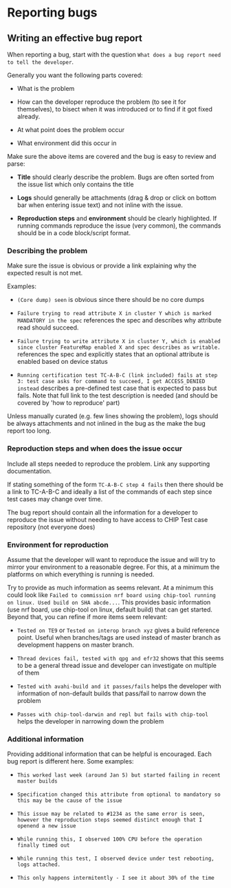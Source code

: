 # Reporting bugs

## Writing an effective bug report

When reporting a bug, start with the question
`What does a bug report need to tell the developer`.

Generally you want the following parts covered:

-   What is the problem

-   How can the developer reproduce the problem (to see it for themselves), to
    bisect when it was introduced or to find if it got fixed already.

-   At what point does the problem occur

-   What environment did this occur in

Make sure the above items are covered and the bug is easy to review and parse:

-   **Title** should clearly describe the problem. Bugs are often sorted from
    the issue list which only contains the title

-   **Logs** should generally be attachments (drag & drop or click on bottom bar
    when entering issue text) and not inline with the issue.

-   **Reproduction steps** and **environment** should be clearly highlighted. If
    running commands reproduce the issue (very common), the commands should be
    in a code block/script format.

### Describing the problem

Make sure the issue is obvious or provide a link explaining why the expected
result is not met.

Examples:

-   `(Core dump) seen` is obvious since there should be no core dumps

-   `Failure trying to read attribute X in cluster Y which is marked MANDATORY in the spec`
    references the spec and describes why attribute read should succeed.

-   `Failure trying to write attribute X in cluster Y, which is enabled since cluster FeatureMap enabled X and spec describes as writable.`
    references the spec and explicitly states that an optional attribute is
    enabled based on device status

-   `Running certification test TC-A-B-C (link included) fails at step 3: test case asks for command to succeed, I get ACCESS_DENIED instead`
    describes a pre-defined test case that is expected to pass but fails. Note
    that full link to the test description is needed (and should be covered by
    'how to reproduce' part)

Unless manually curated (e.g. few lines showing the problem), logs should be
always attachments and not inlined in the bug as the make the bug report too
long.

### Reproduction steps and when does the issue occur

Include all steps needed to reproduce the problem. Link any supporting
documentation.

If stating something of the form `TC-A-B-C step 4 fails` then there should be a
link to TC-A-B-C and ideally a list of the commands of each step since test
cases may change over time.

The bug report should contain all the information for a developer to reproduce
the issue without needing to have access to CHIP Test case repository (not
everyone does)

### Environment for reproduction

Assume that the developer will want to reproduce the issue and will try to
mirror your environment to a reasonable degree. For this, at a minimum the
platforms on which everything is running is needed.

Try to provide as much information as seems relevant. At a minimum this could
look like
`Failed to commission nrf board using chip-tool running on linux. Used build on SHA abcde...`.
This provides basic information (use nrf board, use chip-tool on linux, default
build) that can get started. Beyond that, you can refine if more items seem
relevant:

-   `Tested on TE9` or `Tested on interop branch xyz` gives a build reference
    point. Useful when branches/tags are used instead of master branch as
    development happens on master branch.

-   `Thread devices fail, tested with qpg and efr32` shows that this seems to be
    a general thread issue and developer can investigate on multiple of them

*   `Tested with avahi-build and it passes/fails` helps the developer with
    information of non-default builds that pass/fail to narrow down the problem

*   `Passes with chip-tool-darwin and repl but fails with chip-tool` helps the
    developer in narrowing down the problem

### Additional information

Providing additional information that can be helpful is encouraged. Each bug
report is different here. Some examples:

-   `This worked last week (around Jan 5) but started failing in recent master builds`

-   `Specification changed this attribute from optional to mandatory so this may be the cause of the issue`

-   `This issue may be related to #1234 as the same error is seen, however the reproduction steps seemed distinct enough that I openend a new issue`

-   `While running this, I observed 100% CPU before the operation finally timed out`

-   `While running this test, I observed device under test rebooting, logs attached.`

-   `This only happens intermitently - I see it about 30% of the time`
